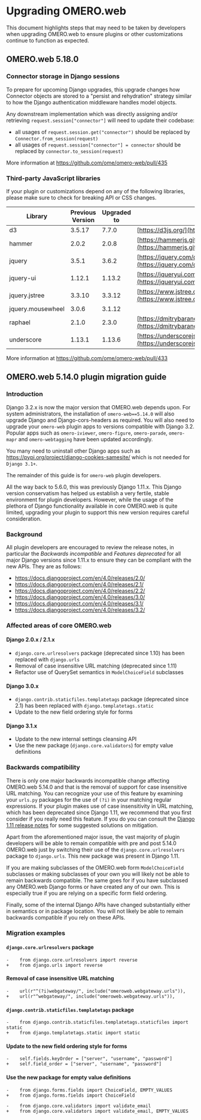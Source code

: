 # Upgrading OMERO.web

This document highlights steps that may need to be taken by developers
when upgrading OMERO.web to ensure plugins or other customizations
continue to function as expected.

## OMERO.web 5.18.0

### Connector storage in Django sessions

To prepare for upcoming Django upgrades, this upgrade changes how Connector 
objects are stored to a "persist and rehydration" strategy similar to how the 
Django authentication middleware handles model objects. 

Any downstream implementation which was directly assigning and/or retrieving 
`request.session["connector"]` will need to update their codebase:

- all usages of `request.session.get("connector")` should be replaced 
  by `Connector.from_session(request)`
- all usages of `request.session["connector"] = connector` should be 
  replaced by `connector.to_session(request)`

More information at https://github.com/ome/omero-web/pull/435

### Third-party JavaScript libraries

If your plugin or customizations depend on any of the following libraries, please
make sure to check for breaking API or CSS changes.

| Library           | Previous Version | Upgraded to | Link                                                                                                                           |
|-------------------|------------------|-------------|--------------------------------------------------------------------------------------------------------------------------------|
| d3                | 3.5.17           | 7.7.0       | [https://d3js.org/](https://d3js.org/)                                                                                         |
| hammer            | 2.0.2            | 2.0.8       | [https://hammerjs.github.io/](https://hammerjs.github.io/)                                                                     |
| jquery            | 3.5.1            | 3.6.2       | [https://jquery.com/download/](https://jquery.com/download/)                                                                   |
| jquery-ui         | 1.12.1           | 1.13.2      | [https://jqueryui.com/download/](https://jqueryui.com/download/)                                                               |
| jquery.jstree     | 3.3.10           | 3.3.12      | [https://www.jstree.com/](https://www.jstree.com/)                                                                             |
| jquery.mousewheel | 3.0.6            | 3.1.12      |                                                                                                                                |
| raphael           | 2.1.0            | 2.3.0       | [https://dmitrybaranovskiy.github.io/raphael/](https://dmitrybaranovskiy.github.io/raphael/)                                   |
| underscore        | 1.13.1           | 1.13.6      | [https://underscorejs.org/](https://underscorejs.org/)                                                                         |

More information at https://github.com/ome/omero-web/pull/433

## OMERO.web 5.14.0 plugin migration guide

### Introduction

Django 3.2.x is now the major version that OMERO.web depends upon. For system administrators, the installation of `omero-web==5.14.0` will also upgrade Django and Django-cors-headers as required.
You will also need to upgrade your `omero-web` plugin apps to versions compatible with Django 3.2.
Popular apps such as `omero-iviewer`, `omero-figure`, `omero-parade`, `omero-mapr`
and `omero-webtagging` have been updated accordingly.

You many need to uninstall other Django apps such as https://pypi.org/project/django-cookies-samesite/ which is not needed for `Django 3.1+`.

The remainder of this guide is for `omero-web` plugin developers.

All the way back to 5.6.0, this was previously Django 1.11.x. This Django version conservatism has helped us establish a very fertile, stable environment for plugin developers. However, while the usage of the plethora of Django functionality available in core OMERO.web is quite limited, upgrading your plugin to support this new version requires careful consideration.

### Background

All plugin developers are encouraged to review the release notes, in particular the *Backwards incompatible* and *Features deprecated* for all major Django versions since 1.11.x to ensure they can be compliant with the new APIs. They are as follows:

* https://docs.djangoproject.com/en/4.0/releases/2.0/
* https://docs.djangoproject.com/en/4.0/releases/2.1/
* https://docs.djangoproject.com/en/4.0/releases/2.2/
* https://docs.djangoproject.com/en/4.0/releases/3.0/
* https://docs.djangoproject.com/en/4.0/releases/3.1/
* https://docs.djangoproject.com/en/4.0/releases/3.2/

### Affected areas of core OMERO.web

#### Django 2.0.x / 2.1.x

* `django.core.urlresolvers` package (deprecated since 1.10) has been replaced with `django.urls`
* Removal of case insensitive URL matching (deprecated since 1.11)
* Refactor use of QuerySet semantics in `ModelChoiceField` subclasses

#### Django 3.0.x

* `django.contrib.staticfiles.templatetags` package (deprecated since 2.1) has been replaced with `django.templatetags.static`
* Update to the new field ordering style for forms

#### Django 3.1.x

* Update to the new internal settings cleansing API
* Use the new package (`django.core.validators`) for empty value definitions

### Backwards compatibility

There is only one major backwards incompatible change affecting OMERO.web 5.14.0 and that is the removal of support for case insensitive URL matching. You can recognize your use of this feature by examining your `urls.py` packages for the use of `(?i)` in your matching regular expressions. If your plugin makes use of case insensitivity in URL matching, which has been deprecated since Django 1.11, we recommend that you first consider if you really need this feature. If you do you can consult the [Django 1.11 release notes](https://docs.djangoproject.com/en/4.0/releases/1.11/) for some suggested solutions on mitigation.

Apart from the aforementioned major issue, the vast majority of plugin developers will be able to remain compatible with pre and post 5.14.0 OMERO.web just by switching their use of the `django.core.urlresolvers` package to `django.urls`. This new package was present in Django 1.11.

If you are making subclasses of the OMERO.web form `ModelChoiceField` subclasses or making subclasses of your own you will likely not be able to remain backwards compatible. The same goes for if you have subclassed any OMERO.web Django forms or have created any of our own. This is especially true if you are relying on a specific form field ordering.

Finally, some of the internal Django APIs have changed substantially either in semantics or in package location. You will not likely be able to remain backwards compatible if you rely on these APIs.

### Migration examples

#### `django.core.urlresolvers` package

```
-    from django.core.urlresolvers import reverse
+    from django.urls import reverse
```

#### Removal of case insensitive URL matching

```
-    url(r"^(?i)webgateway/", include("omeroweb.webgateway.urls")),
+    url(r"^webgateway/", include("omeroweb.webgateway.urls")),
```

#### `django.contrib.staticfiles.templatetags` package

```
-    from django.contrib.staticfiles.templatetags.staticfiles import static
+    from django.templatetags.static import static
```

#### Update to the new field ordering style for forms

```
-    self.fields.keyOrder = ["server", "username", "password"]
+    self.field_order = ["server", "username", "password"]
```

#### Use the new package for empty value definitions

```
-    from django.forms.fields import ChoiceField, EMPTY_VALUES
+    from django.forms.fields import ChoiceField

-    from django.core.validators import validate_email
+    from django.core.validators import validate_email, EMPTY_VALUES
```
